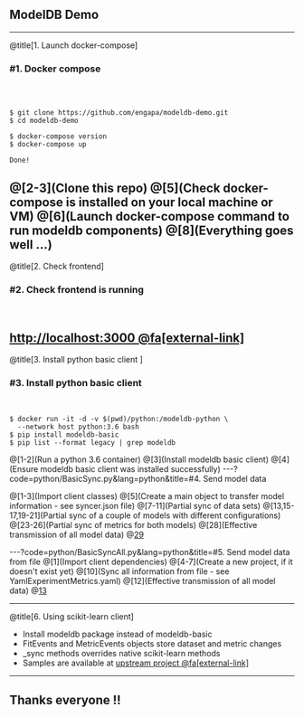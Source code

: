 ## ModelDB Demo
---
@title[1. Launch docker-compose]

### <span class="step-title">#1. Docker compose</span>
<br>

```shell

$ git clone https://github.com/engapa/modeldb-demo.git
$ cd modeldb-demo

$ docker-compose version
$ docker-compose up

Done!
```

@[2-3](Clone this repo)
@[5](Check docker-compose is installed on your local machine or VM)
@[6](Launch docker-compose command to run modeldb components)
@[8](Everything goes well ...)
---
@title[2. Check frontend]

### <span class="step-title">#2. Check frontend is running</span>
<br>

[http://localhost:3000 @fa[external-link]](http://localhost:3000)
---
@title[3. Install python basic client ]

### <span class="step-title">#3. Install python basic client</span>
<br>

```shell
$ docker run -it -d -v $(pwd)/python:/modeldb-python \
  --network host python:3.6 bash
$ pip install modeldb-basic
$ pip list --format legacy | grep modeldb
```

@[1-2](Run a python 3.6 container)
@[3](Install modeldb basic client)
@[4](Ensure modeldb basic client was installed successfully)
---?code=python/BasicSync.py&lang=python&title=#4. Send model data

@[1-3](Import client classes)
@[5](Create a main object to transfer model information - see syncer.json file)
@[7-11](Partial sync of data sets)
@[13,15-17,19-21](Partial sync of a couple of models with different configurations)
@[23-26](Partial sync of metrics for both models)
@[28](Effective transmission of all model data)
@[29](Execute "python BasicSync.py")

---?code=python/BasicSyncAll.py&lang=python&title=#5. Send model data from file
@[1](Import client dependencies)
@[4-7](Create a new project, if it doesn't exist yet)
@[10](Sync all information from file - see YamlExperimentMetrics.yaml)
@[12](Effective transmission of all model data)
@[13](Execute "python BasicSyncAll.py")

---
@title[6. Using scikit-learn client]

- Install modeldb package instead of modeldb-basic
- FitEvents and MetricEvents objects store dataset and metric changes
- _sync methods overrides native scikit-learn methods
- Samples are available at [upstream project @fa[external-link]](https://github.com/mitdbg/modeldb/tree/master/client/python/samples/sklearn)

---
## Thanks everyone !!
